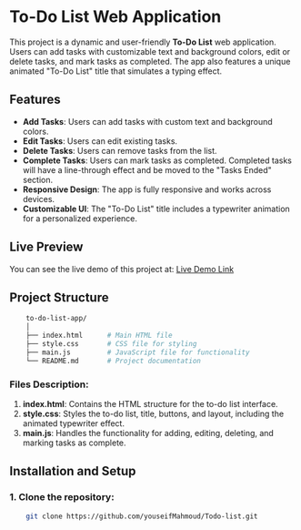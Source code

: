 # To-Do List Web Application

This project is a dynamic and user-friendly **To-Do List** web application. Users can add tasks with customizable text and background colors, edit or delete tasks, and mark tasks as completed. The app also features a unique animated "To-Do List" title that simulates a typing effect.

## Features

- **Add Tasks**: Users can add tasks with custom text and background colors.
- **Edit Tasks**: Users can edit existing tasks.
- **Delete Tasks**: Users can remove tasks from the list.
- **Complete Tasks**: Users can mark tasks as completed. Completed tasks will have a line-through effect and be moved to the "Tasks Ended" section.
- **Responsive Design**: The app is fully responsive and works across devices.
- **Customizable UI**: The "To-Do List" title includes a typewriter animation for a personalized experience.

## Live Preview

You can see the live demo of this project at: [Live Demo Link]()

## Project Structure

```bash
    to-do-list-app/
    │
    ├── index.html      # Main HTML file
    ├── style.css       # CSS file for styling
    ├── main.js         # JavaScript file for functionality
    └── README.md       # Project documentation
```
### Files Description:

1. **index.html**: Contains the HTML structure for the to-do list interface.
2. **style.css**: Styles the to-do list, title, buttons, and layout, including the animated typewriter effect.
3. **main.js**: Handles the functionality for adding, editing, deleting, and marking tasks as complete.

## Installation and Setup

### 1. Clone the repository:

```bash
    git clone https://github.com/youseifMahmoud/Todo-list.git
```
